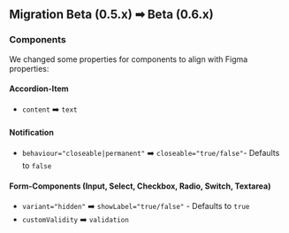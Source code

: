 ## Migration Beta (0.5.x) ➡ Beta (0.6.x)

### Components

We changed some properties for components to align with Figma properties:

#### Accordion-Item

-   `content` ➡️ `text`

#### Notification

-   `behaviour="closeable|permanent"` ➡️ `closeable="true/false"`- Defaults to `false`

#### Form-Components (Input, Select, Checkbox, Radio, Switch, Textarea)

-   `variant="hidden"` ➡️ `showLabel="true/false"` - Defaults to `true`
-   `customValidity` ➡️ `validation`
